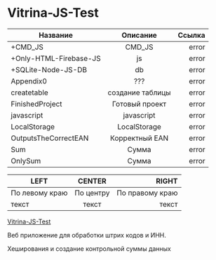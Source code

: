 # Vitrina-JS-Test

<!-- ##### +CMD_JS
##### +Only-HTML-Firebase-JS
##### +SQLite-Node-JS-DB
##### Appendix0 - ???
##### createtable - создание таблицы 
##### FinishedProject - готовый проект
##### javascript - скрипты используемые коревым элементом
##### LocalStorage - # ?
##### OutputsTheCorrectEAN
##### Sum
##### OnlySum -->

| Название | Описание | Ссылка |
|----------------|:---------:|----------------:|
| +CMD_JS | CMD_JS | error |
| +Only-HTML-Firebase-JS | js | error |
| +SQLite-Node-JS-DB | db | error |
| Appendix0 | ??? | error |
| createtable | создание таблицы | error |
| FinishedProject | Готовый проект | error |
| javascript | javascript | error |
| LocalStorage | LocalStorage | error |
| OutputsTheCorrectEAN | Корректный EAN | error |
| Sum | Сумма | error |
| OnlySum | Сумма | error |

| LEFT | CENTER | RIGHT |
|----------------|:---------:|----------------:|
| По левому краю | По центру | По правому краю |
| текст | текст | текст |

[Vitrina-JS-Test](https://quantum-pizzza.github.io/Vitrina-JS-Test/)

Веб приложение для обработки штрих кодов и ИНН.

Хеширования и создание контрольной суммы данных 
